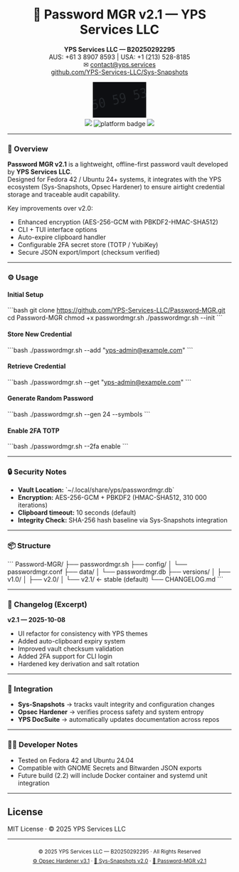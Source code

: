 <h1 align="center">🔐 Password MGR v2.1 — YPS Services LLC</h1>
<p align="center">
  <b>YPS Services LLC — B20250292295</b><br>
  AUS: +61 3 8907 8593 | USA: +1 (213) 528-8185<br>
  ✉ <a href="mailto:contact@yps.services">contact@yps.services</a><br>
  <a href="https://github.com/YPS-Services-LLC/Sys-Snapshots">github.com/YPS-Services-LLC/Sys-Snapshots</a>
</p>
<p align="center">
  <img src="assets/watermark-505953-angled.svg" width="120" height="80"><br>
  <img src="https://img.shields.io/badge/version-v2.1-blue?style=for-the-badge">
  <img src="https://img.shields.io/badge/platform-Fedora%20%7C%20Ubuntu-green?style=for-the-badge" alt="platform badge">
  <img src="https://img.shields.io/badge/status-Stable-orange?style=for-the-badge">
</p>

---

### 🧩 Overview
**Password MGR v2.1** is a lightweight, offline-first password vault developed by **YPS Services LLC**.  
Designed for Fedora 42 / Ubuntu 24+ systems, it integrates with the YPS ecosystem (Sys-Snapshots, Opsec Hardener) to ensure airtight credential storage and traceable audit capability.

Key improvements over v2.0:
- Enhanced encryption (AES-256-GCM with PBKDF2-HMAC-SHA512)
- CLI + TUI interface options
- Auto-expire clipboard handler
- Configurable 2FA secret store (TOTP / YubiKey)
- Secure JSON export/import (checksum verified)

---

### ⚙️ Usage

#### Initial Setup
\`\`\`bash
git clone https://github.com/YPS-Services-LLC/Password-MGR.git
cd Password-MGR
chmod +x passwordmgr.sh
./passwordmgr.sh --init
\`\`\`

#### Store New Credential
\`\`\`bash
./passwordmgr.sh --add "yps-admin@example.com"
\`\`\`

#### Retrieve Credential
\`\`\`bash
./passwordmgr.sh --get "yps-admin@example.com"
\`\`\`

#### Generate Random Password
\`\`\`bash
./passwordmgr.sh --gen 24 --symbols
\`\`\`

#### Enable 2FA TOTP
\`\`\`bash
./passwordmgr.sh --2fa enable
\`\`\`

---

### 🔒 Security Notes
- **Vault Location:** \`~/.local/share/yps/passwordmgr.db\`
- **Encryption:** AES-256-GCM + PBKDF2 (HMAC-SHA512, 310 000 iterations)
- **Clipboard timeout:** 10 seconds (default)
- **Integrity Check:** SHA-256 hash baseline via Sys-Snapshots integration

---

### 📦 Structure
\`\`\`
Password-MGR/
├── passwordmgr.sh
├── config/
│   └── passwordmgr.conf
├── data/
│   └── passwordmgr.db
├── versions/
│   ├── v1.0/
│   ├── v2.0/
│   └── v2.1/   ← stable (default)
└── CHANGELOG.md
\`\`\`

---

### 🧾 Changelog (Excerpt)
**v2.1 — 2025-10-08**
- UI refactor for consistency with YPS themes  
- Added auto-clipboard expiry system  
- Improved vault checksum validation  
- Added 2FA support for CLI login  
- Hardened key derivation and salt rotation  

---

### 🧰 Integration
- **Sys-Snapshots** → tracks vault integrity and configuration changes  
- **Opsec Hardener** → verifies process safety and system entropy  
- **YPS DocSuite** → automatically updates documentation across repos  

---

### 🧑‍💻 Developer Notes
- Tested on Fedora 42 and Ubuntu 24.04  
- Compatible with GNOME Secrets and Bitwarden JSON exports  
- Future build (2.2) will include Docker container and systemd unit integration

---

## License
MIT License · © 2025 YPS Services LLC

<hr>
<p align="center">
  <sub>© 2025 YPS Services LLC — B20250292295 · All Rights Reserved</sub><br>
  <sub>
    <a href="https://github.com/YPS-Services-LLC/OPSEC-Hardener">⚙️ Opsec Hardener v3.1</a> ·
    <a href="https://github.com/YPS-Services-LLC/Sys-Snapshots">🧠 Sys-Snapshots v2.0</a> ·
    <a href="https://github.com/YPS-Services-LLC/Password-MGR">🔐 Password-MGR v2.1</a>
  </sub>
</p>


